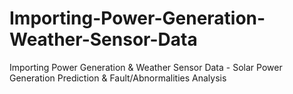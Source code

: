 # Importing-Power-Generation-Weather-Sensor-Data
Importing Power Generation &amp; Weather Sensor Data - Solar Power Generation Prediction &amp; Fault/Abnormalities Analysis
